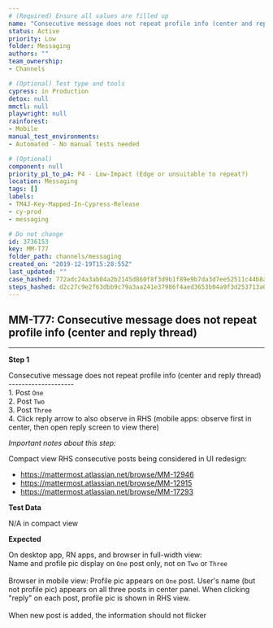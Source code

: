 ```yaml
---
# (Required) Ensure all values are filled up
name: "Consecutive message does not repeat profile info (center and reply thread)"
status: Active
priority: Low
folder: Messaging
authors: ""
team_ownership: 
- Channels

# (Optional) Test type and tools
cypress: in Production
detox: null
mmctl: null
playwright: null
rainforest: 
- Mobile
manual_test_environments: 
- Automated - No manual tests needed

# (Optional)
component: null
priority_p1_to_p4: P4 - Low-Impact (Edge or unsuitable to repeat?)
location: Messaging
tags: []
labels: 
- TM4J-Key-Mapped-In-Cypress-Release
- cy-prod
- messaging

# Do not change
id: 3736153
key: MM-T77
folder_path: channels/messaging
created_on: "2019-12-19T15:28:55Z"
last_updated: ""
case_hashed: 772adc24a3ab04a2b2145d860f8f3d9b1f89e9b7da3d7ee52511c44b8aebffb9ffbe40984dbec643a4ba2e720641bf2c
steps_hashed: d2c27c9e2f63dbb9c79a3aa241e37986f4aed3653b04a9f3d253713a0d0e05bf96c3dd8c0641a5b3f15c71140bb243a9
---
```


## MM-T77: Consecutive message does not repeat profile info (center and reply thread)

---

**Step 1**

Consecutive message does not repeat profile info (center and reply thread)\
\--------------------\
1\. Post `One`\
2\. Post `Two`\
3\. Post `Three`\
4\. Click reply arrow to also observe in RHS (mobile apps: observe first in center, then open reply screen to view there)

_Important notes about this step:_

Compact view RHS consecutive posts being considered in UI redesign:

- <https://mattermost.atlassian.net/browse/MM-12946>
- <https://mattermost.atlassian.net/browse/MM-12915>
- <https://mattermost.atlassian.net/browse/MM-17293>

**Test Data**

N/A in compact view

**Expected**

On desktop app, RN apps, and browser in full-width view:\
Name and profile pic display on `One` post only, not on `Two` or `Three`\
\
Browser in mobile view: Profile pic appears on `One` post. User's name (but not profile pic) appears on all three posts in center panel. When clicking "reply" on each post, profile pic is shown in RHS view.\
\
When new post is added, the information should not flicker

